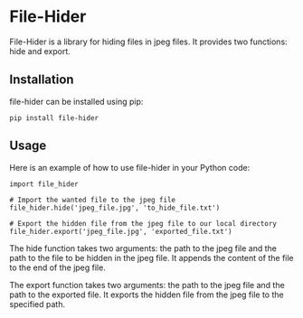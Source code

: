 # File-Hider

File-Hider is a library for hiding files in jpeg files. It provides two functions: hide and export.

## Installation

file-hider can be installed using pip:

````
pip install file-hider
````

## Usage

Here is an example of how to use file-hider in your Python code:

````
import file_hider

# Import the wanted file to the jpeg file
file_hider.hide('jpeg_file.jpg', 'to_hide_file.txt')

# Export the hidden file from the jpeg file to our local directory
file_hider.export('jpeg_file.jpg', 'exported_file.txt')
````

The hide function takes two arguments: the path to the jpeg file and the path to the file to be hidden in the jpeg file. It appends the content of the file to the end of the jpeg file.

The export function takes two arguments: the path to the jpeg file and the path to the exported file. It exports the hidden file from the jpeg file to the specified path.